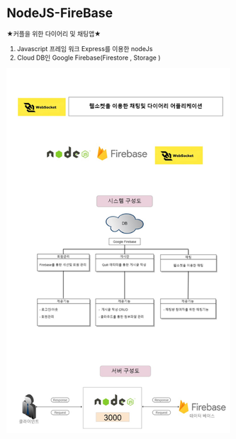 # NodeJS-FireBase

★커플을 위한 다이어리 및 채팅앱★ 

1. Javascript 프레임 워크 Express를 이용한 nodeJs
2. Cloud DB인 Google Firebase(Firestore , Storage )

<img src="/documents/common/SystemConfiguration.jpg"> 

